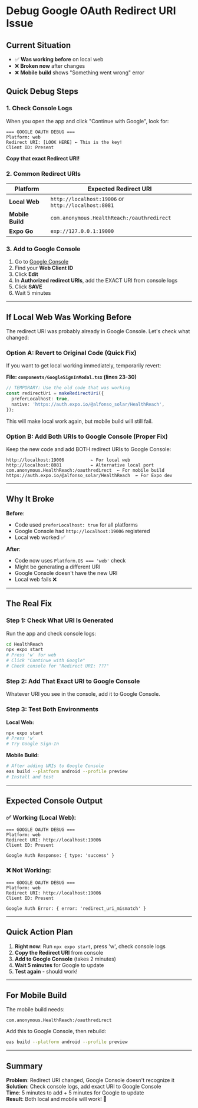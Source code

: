 # Debug Google OAuth Redirect URI Issue

## Current Situation

- ✅ **Was working before** on local web
- ❌ **Broken now** after changes
- ❌ **Mobile build** shows "Something went wrong" error

## Quick Debug Steps

### 1. Check Console Logs

When you open the app and click "Continue with Google", look for:

```
=== GOOGLE OAUTH DEBUG ===
Platform: web
Redirect URI: [LOOK HERE] ← This is the key!
Client ID: Present
```

**Copy that exact Redirect URI!**

### 2. Common Redirect URIs

| Platform | Expected Redirect URI |
|----------|----------------------|
| **Local Web** | `http://localhost:19006` or `http://localhost:8081` |
| **Mobile Build** | `com.anonymous.HealthReach:/oauthredirect` |
| **Expo Go** | `exp://127.0.0.1:19000` |

### 3. Add to Google Console

1. Go to [Google Console](https://console.cloud.google.com/apis/credentials)
2. Find your **Web Client ID**
3. Click **Edit**
4. In **Authorized redirect URIs**, add the EXACT URI from console logs
5. Click **SAVE**
6. Wait 5 minutes

---

## If Local Web Was Working Before

The redirect URI was probably already in Google Console. Let's check what changed:

### Option A: Revert to Original Code (Quick Fix)

If you want to get local working immediately, temporarily revert:

**File: `components/GoogleSignInModal.tsx` (lines 23-30)**

```typescript
// TEMPORARY: Use the old code that was working
const redirectUri = makeRedirectUri({
  preferLocalhost: true,
  native: 'https://auth.expo.io/@alfonso_solar/HealthReach',
});
```

This will make local work again, but mobile build will still fail.

### Option B: Add Both URIs to Google Console (Proper Fix)

Keep the new code and add BOTH redirect URIs to Google Console:

```
http://localhost:19006          ← For local web
http://localhost:8081           ← Alternative local port
com.anonymous.HealthReach:/oauthredirect  ← For mobile build
https://auth.expo.io/@alfonso_solar/HealthReach  ← For Expo dev
```

---

## Why It Broke

**Before**: 
- Code used `preferLocalhost: true` for all platforms
- Google Console had `http://localhost:19006` registered
- Local web worked ✅

**After**:
- Code now uses `Platform.OS === 'web'` check
- Might be generating a different URI
- Google Console doesn't have the new URI
- Local web fails ❌

---

## The Real Fix

### Step 1: Check What URI Is Generated

Run the app and check console logs:
```bash
cd HealthReach
npx expo start
# Press 'w' for web
# Click "Continue with Google"
# Check console for "Redirect URI: ???"
```

### Step 2: Add That Exact URI to Google Console

Whatever URI you see in the console, add it to Google Console.

### Step 3: Test Both Environments

**Local Web:**
```bash
npx expo start
# Press 'w'
# Try Google Sign-In
```

**Mobile Build:**
```bash
# After adding URIs to Google Console
eas build --platform android --profile preview
# Install and test
```

---

## Expected Console Output

### ✅ Working (Local Web):
```
=== GOOGLE OAUTH DEBUG ===
Platform: web
Redirect URI: http://localhost:19006
Client ID: Present

Google Auth Response: { type: 'success' }
```

### ❌ Not Working:
```
=== GOOGLE OAUTH DEBUG ===
Platform: web
Redirect URI: http://localhost:19006
Client ID: Present

Google Auth Error: { error: 'redirect_uri_mismatch' }
```

---

## Quick Action Plan

1. **Right now**: Run `npx expo start`, press 'w', check console logs
2. **Copy the Redirect URI** from console
3. **Add to Google Console** (takes 2 minutes)
4. **Wait 5 minutes** for Google to update
5. **Test again** - should work!

---

## For Mobile Build

The mobile build needs:
```
com.anonymous.HealthReach:/oauthredirect
```

Add this to Google Console, then rebuild:
```bash
eas build --platform android --profile preview
```

---

## Summary

**Problem**: Redirect URI changed, Google Console doesn't recognize it  
**Solution**: Check console logs, add exact URI to Google Console  
**Time**: 5 minutes to add + 5 minutes for Google to update  
**Result**: Both local and mobile will work! 🎉
